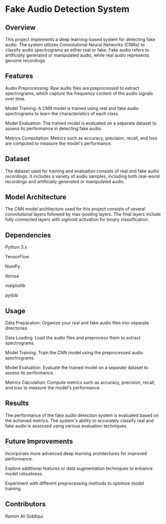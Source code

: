 # Fake Audio Detection System
## Overview
This project implements a deep learning-based system for detecting fake audio. The system utilizes Convolutional Neural Networks (CNNs) to classify audio spectrograms as either real or fake. Fake audio refers to artificially generated or manipulated audio, while real audio represents genuine recordings.

## Features
Audio Preprocessing: Raw audio files are preprocessed to extract spectrograms, which capture the frequency content of the audio signals over time.

Model Training: A CNN model is trained using real and fake audio spectrograms to learn the characteristics of each class.

Model Evaluation: The trained model is evaluated on a separate dataset to assess its performance in detecting fake audio.

Metrics Computation: Metrics such as accuracy, precision, recall, and loss are computed to measure the model's performance.

## Dataset
The dataset used for training and evaluation consists of real and fake audio recordings. It includes a variety of audio samples, including both real-world recordings and artificially generated or manipulated audio.

## Model Architecture
The CNN model architecture used for this project consists of several convolutional layers followed by max-pooling layers. The final layers include fully connected layers with sigmoid activation for binary classification.

## Dependencies
Python 3.x

TensorFlow

NumPy

librosa

matplotlib

pydub

## Usage
Data Preparation: Organize your real and fake audio files into separate directories.

Data Loading: Load the audio files and preprocess them to extract spectrograms.

Model Training: Train the CNN model using the preprocessed audio spectrograms.

Model Evaluation: Evaluate the trained model on a separate dataset to assess its performance.

Metrics Calculation: Compute metrics such as accuracy, precision, recall, and loss to measure the model's performance.

## Results
The performance of the fake audio detection system is evaluated based on the achieved metrics. The system's ability to accurately classify real and fake audio is assessed using various evaluation techniques.

## Future Improvements
Incorporate more advanced deep learning architectures for improved performance.

Explore additional features or data augmentation techniques to enhance model robustness.

Experiment with different preprocessing methods to optimize model training.

## Contributors
Ramim Ali Siddiqui
